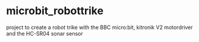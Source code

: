 # microbit_robottrike
project to create a robot trike with the BBC micro:bit, kitronik V2 motordriver and the HC-SR04 sonar sensor
